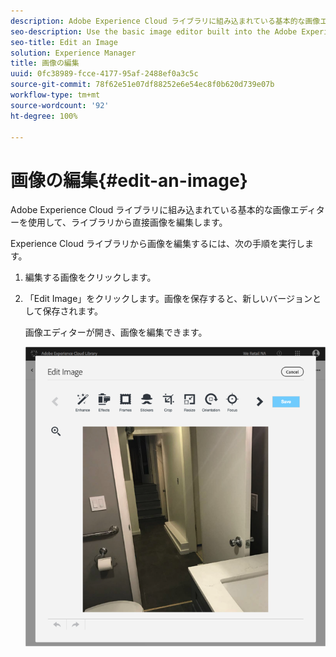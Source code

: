 ```yaml
---
description: Adobe Experience Cloud ライブラリに組み込まれている基本的な画像エディターを使用して、ライブラリから直接画像を編集します。
seo-description: Use the basic image editor built into the Adobe Experience Cloud Library to edit an image on the fly from the library directly.
seo-title: Edit an Image
solution: Experience Manager
title: 画像の編集
uuid: 0fc38989-fcce-4177-95af-2488ef0a3c5c
source-git-commit: 78f62e51e07df88252e6e54ec8f0b620d739e07b
workflow-type: tm+mt
source-wordcount: '92'
ht-degree: 100%

---
```



# 画像の編集{#edit-an-image}

Adobe Experience Cloud ライブラリに組み込まれている基本的な画像エディターを使用して、ライブラリから直接画像を編集します。

Experience Cloud ライブラリから画像を編集するには、次の手順を実行します。

1. 編集する画像をクリックします。
1. 「Edit Image」をクリックします。画像を保存すると、新しいバージョンとして保存されます。

   画像エディターが開き、画像を編集できます。

   ![](assets/library_image_editor.png)

